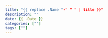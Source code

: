 ```yaml
---
title: "{{ replace .Name "-" " " | title }}"
description: ""
date: {{ .Date }}
categories: [""]
tags: [""]
---
```


